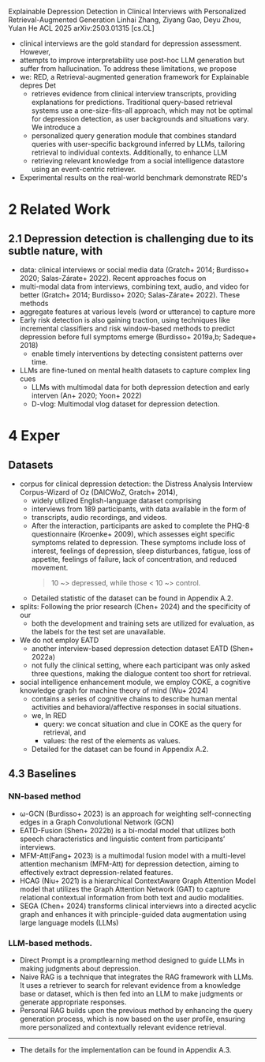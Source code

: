 Explainable Depression Detection in Clinical Interviews
  with Personalized Retrieval-Augmented Generation
Linhai Zhang, Ziyang Gao, Deyu Zhou, Yulan He
ACL 2025 arXiv:2503.01315 [cs.CL]

* clinical interviews are the gold standard for depression assessment. However,
* attempts to improve interpretability use post-hoc LLM generation but suffer
  from hallucination. To address these limitations, we propose
* we: RED, a Retrieval-augmented generation framework for Explainable depres Det
  * retrieves evidence from clinical interview transcripts, providing
    explanations for predictions. Traditional query-based retrieval systems use
    a one-size-fits-all approach, which may not be optimal for depression
    detection, as user backgrounds and situations vary. We introduce a
  * personalized query generation module that
    combines standard queries with user-specific background inferred by LLMs,
    tailoring retrieval to individual contexts. Additionally, to enhance LLM
  + retrieving relevant knowledge from a social intelligence datastore
    using an event-centric retriever.
* Experimental results on the real-world benchmark demonstrate RED's

# 2 Related Work

## 2.1 Depression detection is challenging due to its subtle nature, with

* data: clinical interviews or social media data
  (Gratch+ 2014; Burdisso+ 2020; Salas-Zárate+ 2022). Recent approaches focus on
* multi-modal data from interviews, combining text, audio, and video for better
  (Gratch+ 2014; Burdisso+ 2020; Salas-Zárate+ 2022). These methods
* aggregate features at various levels (word or utterance) to capture more
* Early risk detection is also gaining traction, using techniques like
  incremental classifiers and risk window-based methods to predict depression
  before full symptoms emerge (Burdisso+ 2019a,b; Sadeque+ 2018)
  * enable timely interventions by detecting consistent patterns over time.
* LLMs are fine-tuned on mental health datasets to capture complex ling cues
  * LLMs with multimodal data for both depression detection and early interven
    (An+ 2020; Yoon+ 2022)
  * D-vlog: Multimodal vlog dataset for depression detection.

# 4 Exper

## Datasets

* corpus for clinical depression detection: the
  Distress Analysis Interview Corpus-Wizard of Oz (DAICWoZ, Gratch+ 2014),
  * widely utilized English-language dataset comprising
  * interviews from 189 participants, with data available in the form of
  * transcripts, audio recordings, and videos.
  * After the interaction, participants are asked to complete the PHQ-8
    questionnaire (Kroenke+ 2009), which assesses eight specific symptoms
    related to depression. These symptoms include loss of interest, feelings of
    depression, sleep disturbances, fatigue, loss of appetite, feelings of
    failure, lack of concentration, and reduced movement.
    > 10 ~> depressed, while those < 10 ~> control.
  * Detailed statistic of the dataset can be found in Appendix A.2.
* splits:  Following the prior research (Chen+ 2024) and the specificity of our
  * both the development and training sets are utilized for evaluation, as the
    labels for the test set are unavailable.
* We do not employ EATD
  * another interview-based depression detection dataset EATD (Shen+ 2022a)
  * not fully the clinical setting, where each participant was only asked three
    questions, making the dialogue content too short for retrieval.
* social intelligence enhancement module, we employ
  COKE, a cognitive knowledge graph for machine theory of mind (Wu+ 2024)
  * contains a series of cognitive chains to describe human mental activities
    and behavioral/affective responses in social situations.
  * we, In RED
    * query: we concat situation and clue in COKE as the query for retrieval, and
    * values: the rest of the elements as values.
  * Detailed for the dataset can be found in Appendix A.2.

## 4.3 Baselines

### NN-based method

* ω-GCN (Burdisso+ 2023) is an approach for weighting self-connecting edges in a
  Graph Convolutional Network (GCN)
* EATD-Fusion (Shen+ 2022b) is a bi-modal model that utilizes both speech
  characteristics and linguistic content from participants’ interviews.
* MFM-Att(Fang+ 2023) is a multimodal fusion model with a multi-level
  attention mechanism (MFM-Att) for depression detection, aiming to
  effectively extract depression-related features.
* HCAG (Niu+ 2021) is a hierarchical ContextAware Graph Attention Model model
  that utilizes the Graph Attention Network (GAT) to capture relational
  contextual information from both text and audio modalities.
* SEGA (Chen+ 2024) transforms clinical interviews into a directed acyclic graph
  and enhances it with principle-guided data augmentation using large language
  models (LLMs)

### LLM-based methods.

* Direct Prompt is a promptlearning method designed to guide LLMs in making
  judgments about depression.
* Naive RAG is a technique that integrates the RAG framework with LLMs. It uses
  a retriever to search for relevant evidence from a knowledge base or dataset,
  which is then fed into an LLM to make judgments or generate appropriate
  responses.
* Personal RAG builds upon the previous method by enhancing the query generation
  process, which is now based on the user profile, ensuring more personalized
  and contextually relevant evidence retrieval.

---

* The details for the implementation can be found in Appendix A.3.
